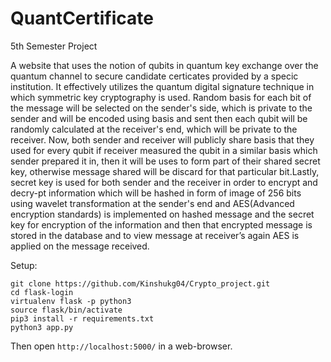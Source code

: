 # QuantCertificate

5th Semester Project

A website that uses the notion of qubits in quantum key exchange over the quantum channel to secure candidate certicates provided by a specic institution. It effectively utilizes the quantum digital signature technique in which symmetric key cryptography is used. Random basis for each bit of the message will be selected on the sender's side, which is private to the sender and will be encoded using basis and sent then each qubit will be randomly calculated at the receiver's end, which will be private to the receiver. Now, both sender and receiver will publicly share basis that they used for every qubit if receiver measured the qubit in a similar basis which sender prepared it in, then it will be uses to form part of their shared secret key, otherwise message shared will be discard for that particular bit.Lastly, secret key is used for both sender and the receiver in order to encrypt and decry-pt information which will be hashed in form of image of 256 bits using wavelet transformation at the sender's end and AES(Advanced encryption standards) is implemented on hashed message and the secret key for encryption of the information and then that encrypted message is stored in the database and to view message at receiver’s again AES is applied on the message received.

Setup:
```
git clone https://github.com/Kinshukg04/Crypto_project.git
cd flask-login
virtualenv flask -p python3
source flask/bin/activate
pip3 install -r requirements.txt
python3 app.py
```

Then open ```http://localhost:5000/``` in a web-browser.
